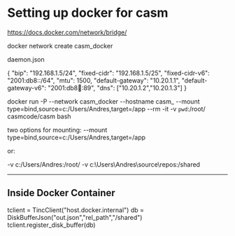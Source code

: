 # Setting up docker for casm

https://docs.docker.com/network/bridge/

docker network create casm_docker

daemon.json

{
  "bip": "192.168.1.5/24",
  "fixed-cidr": "192.168.1.5/25",
  "fixed-cidr-v6": "2001:db8::/64",
  "mtu": 1500,
  "default-gateway": "10.20.1.1",
  "default-gateway-v6": "2001:db8:abcd::89",
  "dns": ["10.20.1.2","10.20.1.3"]
}

docker run -P --network casm_docker --hostname casm_ --mount type=bind,source=c:/Users/Andres,target=/app --rm -it -v `pwd`:/root/ casmcode/casm bash

two options for mounting:
--mount type=bind,source=c:/Users/Andres,target=/app

or:

-v c:/Users/Andres:/root/
-v c:\Users\Andres\source\repos:/shared

-----------------------------------------
Inside Docker Container
-----------------------------------------
tclient = TincClient("host.docker.internal")
db = DiskBufferJson("out.json","rel_path","/shared")
tclient.register_disk_buffer(db)